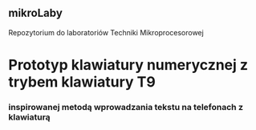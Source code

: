 ## mikroLaby
Repozytorium do laboratoriów Techniki Mikroprocesorowej

# Prototyp klawiatury numerycznej z trybem klawiatury T9
### inspirowanej metodą wprowadzania tekstu na telefonach z klawiaturą
